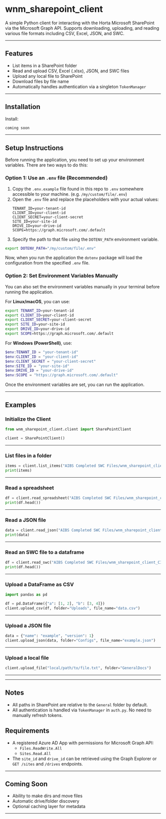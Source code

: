 # wnm_sharepoint_client

A simple Python client for interacting with the Horta Microsoft SharePoint via the Microsoft Graph API. Supports downloading, uploading, and reading various file formats including CSV, Excel, JSON, and SWC.

---

## Features

-  List items in a SharePoint folder  
-  Read and upload CSV, Excel (.xlsx), JSON, and SWC files  
-  Upload any local file to SharePoint  
-  Download files by file name  
-  Automatically handles authentication via a singleton `TokenManager`  

---

## Installation

Install:

```bash
coming soon
```

---
## Setup Instructions

Before running the application, you need to set up your environment variables. There are two ways to do this:

### Option 1: Use an `.env` file (Recommended)

1. Copy the `.env.example` file found in this repo to `.env` somewhere accessible to your machine. (e.g. `/my/custom/file/.env`)
2. Open the `.env` file and replace the placeholders with your actual values:
   ```dotenv
   TENANT_ID=your-tenant-id
   CLIENT_ID=your-client-id
   CLIENT_SECRET=your-client-secret
   SITE_ID=your-site-id
   DRIVE_ID=your-drive-id
   SCOPE=https://graph.microsoft.com/.default
   ```
3. Specify the path to that file using the `DOTENV_PATH` environment variable.

```bash
export DOTENV_PATH="/my/custom/file/.env"
```

Now, when you run the application the `dotenv` package will load the configuration from the specified `.env` file.


### Option 2: Set Environment Variables Manually

You can also set the environment variables manually in your terminal before running the application.

For **Linux/macOS**, you can use:

```bash
export TENANT_ID=your-tenant-id
export CLIENT_ID=your-client-id
export CLIENT_SECRET=your-client-secret
export SITE_ID=your-site-id
export DRIVE_ID=your-drive-id
export SCOPE=https://graph.microsoft.com/.default
```

For **Windows (PowerShell)**, use:

```powershell
$env:TENANT_ID = "your-tenant-id"
$env:CLIENT_ID = "your-client-id"
$env:CLIENT_SECRET = "your-client-secret"
$env:SITE_ID = "your-site-id"
$env:DRIVE_ID = "your-drive-id"
$env:SCOPE = "https://graph.microsoft.com/.default"
```

Once the environment variables are set, you can run the application.

---
## Examples

### Initialize the Client

```python
from wnm_sharepoint_client.client import SharePointClient

client = SharePointClient()
```

---


### List files in a folder

```python
items = client.list_items("AIBS Completed SWC Files/wnm_sharepoint_client_CICD")
print(items)
```

---

### Read a spreadsheet

```python
df = client.read_spreadsheet("AIBS Completed SWC Files/wnm_sharepoint_client_CICD", "example.xlsx")
print(df.head())
```

---

### Read a JSON file

```python
data = client.read_json("AIBS Completed SWC Files/wnm_sharepoint_client_CICD", "settings.json")
print(data)
```

---

### Read an SWC file to a dataframe

```python
df = client.read_swc("AIBS Completed SWC Files/wnm_sharepoint_client_CICD", "cell_001.swc")
print(df.head())
```

---

### Upload a DataFrame as CSV

```python
import pandas as pd

df = pd.DataFrame({"a": [1, 2], "b": [3, 4]})
client.upload_csv(df, folder="Uploads", file_name="data.csv")
```

---

### Upload a JSON file

```python
data = {"name": "example", "version": 1}
client.upload_json(data, folder="Configs", file_name="example.json")
```

---

### Upload a local file

```python
client.upload_file("local/path/to/file.txt", folder="GeneralDocs")
```

---


---

##  Notes

- All paths in SharePoint are relative to the `General` folder by default.
- All authentication is handled via `TokenManager` in `auth.py`. No need to manually refresh tokens.


## Requirements

- A registered Azure AD App with permissions for Microsoft Graph API:
  - `Files.ReadWrite.All`
  - `Sites.Read.All`
- The `site_id` and `drive_id` can be retrieved using the Graph Explorer or `GET /sites` and `/drives` endpoints.

---

##  Coming Soon

- Ability to make dirs and move files
- Automatic drive/folder discovery  
- Optional caching layer for metadata  

---